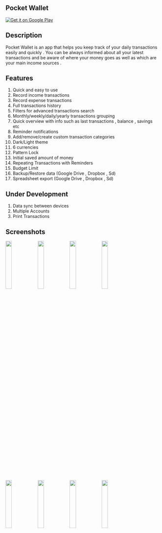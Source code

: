 ## Pocket Wallet 

[![Get it on Google Play](http://www.android.com/images/brand/get_it_on_play_logo_small.png)](https://play.google.com/store/apps/details?id=com.ngngteam.pocketwallet)

## Description
Pocket Wallet is an app that helps you keep track of your daily transactions easily and quickly . 
You can be always informed about all your latest transactions and be aware of where your money goes as well as which are your main income sources .

## Features

1. Quick and easy to use
2. Record income transactions
3. Record expense transactions
4. Full transactions history
5. Filters for advanced transactions search
6. Monthly/weekly/daily/yearly transactions grouping
7. Quick overview with info such as last transactions , balance , savings etc
8. Reminder notifications
9. Add/remove/create custom transaction categories
10. Dark/Light theme
11. 6 currencies
12. Pattern Lock
13. Initial saved amount of money
14. Repeating Transactions with Reminders
15. Budget Limit
16. Backup/Restore data (Google Drive , Dropbox , Sd)
17. Spreadsheet export (Google Drive , Dropbox , Sd)

## Under Development
1. Data sync between devices
2. Multiple Accounts
3. Print Transactions
## Screenshots 

<div>
  <img width="20%" src="https://lh3.googleusercontent.com/lzensmMeY0zwWyKShnRWE6wu3J_pUxW_cYv8So0ktJWBe3WugxmBM8-rgbdUKGsp7nE=h900-rw"/>
  <img width="20%" src="https://lh3.googleusercontent.com/mVrbKUUhvM2Q1eW0aPPpkC3OmQ6v2ZqHKQtKKEqErJ9D-skMsGJmvA59QvKl3Qz6SHg=h900-rw"/>
  <img width="20%" src="https://lh3.googleusercontent.com/u5OhMyghJznyMT-vvfIU-fi1yZuS-y12iKEhFJZB7adrzltt0ceDLGxUPeShvfjVKHY=h900-rw"/>
  <img width="20%" src="https://lh3.googleusercontent.com/w_071G63HVkxcP_kteYjIMb5jdNWm2-XJvyLttMlg1gKk8b3mJmnRz8o2-LCtg6MoVM=h900-rw"/>
  </div>
  <div>
  <img width="20%" src="https://lh3.googleusercontent.com/B0Y-nqKREeRXdt5f-Q5UkCwBbQ_2Op4MjIIsH47D0TNfnlUvlTJmVww6EbR7pQc67aVr=h900-rw"/>
  <img width="20%" src="https://lh3.googleusercontent.com/stDaeuABWRgDSCf-d1WHpSEUme2FWraTDmK-I_F4JMooPQ6XcebPSIb1mi8DD5UNGA4=h900-rw"/>
  <img width="20%" src="https://lh3.googleusercontent.com/z9eIn5CAcxf9dU0DRx03eeTCm2qSCogbFTDwQuYOF84Q4clgfS-0J_XeZ45kr8iTUA=h900-rw"/>
  <img width="20%" src="https://lh3.googleusercontent.com/9UwJ30cxbmgoaRJgZ_n6lrD5eA5YWmLHGOrJdWMQuYP4HeFaG_EHF3WdwdESj1KeZA=h900-rw"/>
  </div>
